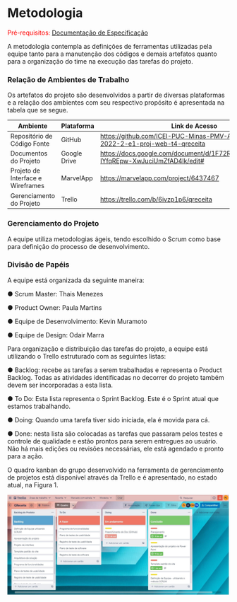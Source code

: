 
# Metodologia

<span style="color:red">Pré-requisitos: <a href="2-Especificação do Projeto.md"> Documentação de Especificação</a></span>

A metodologia contempla as definições de ferramentas utilizadas pela equipe tanto para a manutenção dos códigos e demais artefatos quanto para a organização do time na execução das tarefas do projeto.

### Relação de Ambientes de Trabalho

Os artefatos do projeto são desenvolvidos a partir de diversas plataformas e a relação dos ambientes com seu respectivo propósito é apresentada na tabela que se segue.


|Ambiente| Plataforma|Link de Acesso                 |
|--------------------|------------------------------------|----------------------------------------|
|Repositório de Código Fonte | GitHub  | https://github.com/ICEI-PUC-Minas-PMV-ADS/pmv-ads-2022-2-e1-proj-web-t4-qreceita |
|Documentos do Projeto | Google Drive |  https://docs.google.com/document/d/1F72R13i_gHCGo0da6U-IYfqREpw-XwJuciUmZfAD4lk/edit#
|Projeto de Interface e Wireframes | MarvelApp| https://marvelapp.com/project/6437467  |
|Gerenciamento do Projeto  | Trello | https://trello.com/b/6ivzp1p6/qreceita  |


### Gerenciamento do Projeto

A equipe utiliza metodologias ágeis, tendo escolhido o Scrum como base para definição do processo de desenvolvimento.

### Divisão de Papéis

A equipe está organizada da seguinte maneira:

●  	Scrum Master: Thais Menezes

●  	Product Owner: Paula Martins

●  	Equipe de Desenvolvimento: Kevin Muramoto

●  	Equipe de Design: Odair Marra
 
 
Para organização e distribuição das tarefas do projeto, a equipe está utilizando o Trello estruturado com as seguintes listas:
 
●  	Backlog: recebe as tarefas a serem trabalhadas e representa o Product Backlog. Todas as atividades identificadas no decorrer do projeto também devem ser incorporadas a esta lista.

●  	To Do: Esta lista representa o Sprint Backlog. Este é o Sprint atual que estamos trabalhando.

●  	Doing: Quando uma tarefa tiver sido iniciada, ela é movida para cá.

●  	Done: nesta lista são colocadas as tarefas que passaram pelos testes e controle de qualidade e estão prontos para serem entregues ao usuário. Não há mais edições ou revisões necessárias, ele está agendado e pronto para a ação.
 
O quadro kanban do grupo desenvolvido na ferramenta de gerenciamento de projetos está disponível através da Trello e é apresentado, no estado atual, na Figura 1.

![trello](img/trello.jpg)
